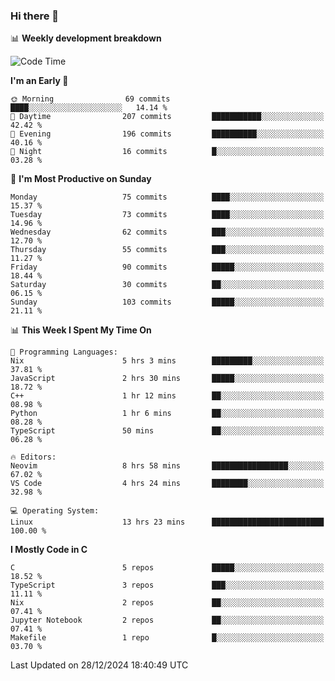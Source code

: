 ### Hi there 👋

📊 **Weekly development breakdown**
<!--START_SECTION:waka-->
![Code Time](http://img.shields.io/badge/Code%20Time-312%20hrs%2033%20mins-blue)

**I'm an Early 🐤** 

```text
🌞 Morning                69 commits          ████░░░░░░░░░░░░░░░░░░░░░   14.14 % 
🌆 Daytime                207 commits         ███████████░░░░░░░░░░░░░░   42.42 % 
🌃 Evening                196 commits         ██████████░░░░░░░░░░░░░░░   40.16 % 
🌙 Night                  16 commits          █░░░░░░░░░░░░░░░░░░░░░░░░   03.28 % 
```
📅 **I'm Most Productive on Sunday** 

```text
Monday                   75 commits          ████░░░░░░░░░░░░░░░░░░░░░   15.37 % 
Tuesday                  73 commits          ████░░░░░░░░░░░░░░░░░░░░░   14.96 % 
Wednesday                62 commits          ███░░░░░░░░░░░░░░░░░░░░░░   12.70 % 
Thursday                 55 commits          ███░░░░░░░░░░░░░░░░░░░░░░   11.27 % 
Friday                   90 commits          █████░░░░░░░░░░░░░░░░░░░░   18.44 % 
Saturday                 30 commits          ██░░░░░░░░░░░░░░░░░░░░░░░   06.15 % 
Sunday                   103 commits         █████░░░░░░░░░░░░░░░░░░░░   21.11 % 
```


📊 **This Week I Spent My Time On** 

```text
💬 Programming Languages: 
Nix                      5 hrs 3 mins        █████████░░░░░░░░░░░░░░░░   37.81 % 
JavaScript               2 hrs 30 mins       █████░░░░░░░░░░░░░░░░░░░░   18.72 % 
C++                      1 hr 12 mins        ██░░░░░░░░░░░░░░░░░░░░░░░   08.98 % 
Python                   1 hr 6 mins         ██░░░░░░░░░░░░░░░░░░░░░░░   08.28 % 
TypeScript               50 mins             ██░░░░░░░░░░░░░░░░░░░░░░░   06.28 % 

🔥 Editors: 
Neovim                   8 hrs 58 mins       █████████████████░░░░░░░░   67.02 % 
VS Code                  4 hrs 24 mins       ████████░░░░░░░░░░░░░░░░░   32.98 % 

💻 Operating System: 
Linux                    13 hrs 23 mins      █████████████████████████   100.00 % 
```

**I Mostly Code in C** 

```text
C                        5 repos             █████░░░░░░░░░░░░░░░░░░░░   18.52 % 
TypeScript               3 repos             ███░░░░░░░░░░░░░░░░░░░░░░   11.11 % 
Nix                      2 repos             ██░░░░░░░░░░░░░░░░░░░░░░░   07.41 % 
Jupyter Notebook         2 repos             ██░░░░░░░░░░░░░░░░░░░░░░░   07.41 % 
Makefile                 1 repo              █░░░░░░░░░░░░░░░░░░░░░░░░   03.70 % 
```




 Last Updated on 28/12/2024 18:40:49 UTC
<!--END_SECTION:waka-->
<!--
**R-enanVieira/R-enanVieira** is a ✨ _special_ ✨ repository because its `README.md` (this file) appears on your GitHub profile.

Here are some ideas to get you started:

- 🔭 I’m currently working on ...
- 🌱 I’m currently learning ...
- 👯 I’m looking to collaborate on ...
- 🤔 I’m looking for help with ...
- 💬 Ask me about ...
- 📫 How to reach me: ...
- 😄 Pronouns: ...
- ⚡ Fun fact: ...
-->
